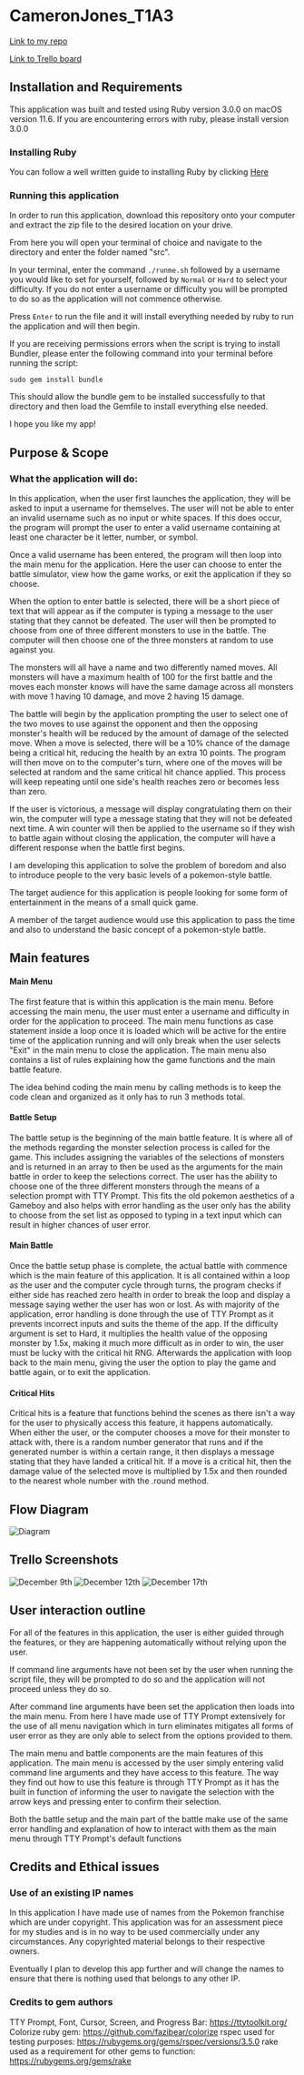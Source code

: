 # CameronJones_T1A3

[Link to my repo](https://github.com/iamcrjones/CameronJones_T1A3)

[Link to Trello board](https://trello.com/b/agY6uh5L/cameronjonest1a3)

## Installation and Requirements

This application was built and tested using Ruby version 3.0.0 on macOS version 11.6.
If you are encountering errors with ruby, please install version 3.0.0


### Installing Ruby

You can follow a well written guide to installing Ruby by clicking [Here](https://www.ruby-lang.org/en/documentation/installation/)

### Running this application

In order to run this application, download this repository onto your computer and extract the zip file to the desired location on your drive.

From here you will open your terminal of choice and navigate to the directory and enter the folder named "src".

In your terminal, enter the command `./runme.sh` followed by a username you would like to set for yourself, followed by `Normal` or `Hard` to select your difficulty. If you do not enter a username or difficulty you will be prompted to do so as the application will not commence otherwise.

Press `Enter` to run the file and it will install everything needed by ruby to run the application and will then begin.

If you are receiving permissions errors when the script is trying to install Bundler, please enter the following command into your terminal before running the script:

`sudo gem install bundle`

This should allow the bundle gem to be installed successfully to that directory and then load the Gemfile to install everything else needed.

I hope you like my app!
## Purpose & Scope

### What the application will do:

In this application, when the user first launches the application, they will be asked to input a username for themselves. The user will not be able to enter an invalid username such as no input or white spaces. If this does occur, the program will prompt the user to enter a valid username containing at least one character be it letter, number, or symbol.

Once a valid username has been entered, the program will then loop into the main menu for the application. Here the user can choose to enter the battle simulator, view how the game works, or exit the application if they so choose.

When the option to enter battle is selected, there will be a short piece of text that will appear as if the computer is typing a message to the user stating that they cannot be defeated. The user will then be prompted to choose from one of three different monsters to use in the battle. The computer will then choose one of the three monsters at random to use against you.

The monsters will all have a name and two differently named moves. All monsters will have a maximum health of 100 for the first battle and the moves each monster knows will have the same damage across all monsters with move 1 having 10 damage, and move 2 having 15 damage.

The battle will begin by the application prompting the user to select one of the two moves to use against the opponent and then the opposing monster's health will be reduced by the amount of damage of the selected move. When a move is selected, there will be a 10% chance of the damage being a critical hit, reducing the health by an extra 10 points. The program will then move on to the computer's turn, where one of the moves will be selected at random and the same critical hit chance applied. This process will keep repeating until one side's health reaches zero or becomes less than zero.

If the user is victorious, a message will display congratulating them on their win, the computer will type a message stating that they will not be defeated next time. A win counter will then be applied to the username so if they wish to battle again without closing the application, the computer will have a different response when the battle first begins.

I am developing this application to solve the problem of boredom and also to introduce people to the very basic levels of a pokemon-style battle.

The target audience for this application is people looking for some form of entertainment in the means of a small quick game.

A member of the target audience would use this application to pass the time and also to understand the basic concept of a pokemon-style battle.

## Main features
#### Main Menu

The first feature that is within this application is the main menu. Before accessing the main menu, the user must enter a username and difficulty in order for the application to proceed. The main menu functions as case statement inside a loop once it is loaded which will be active for the entire time of the application running and will only break when the user selects "Exit" in the main menu to close the application. The main menu also contains a list of rules explaining how the game functions and the main battle feature.

The idea behind coding the main menu by calling methods is to keep the code clean and organized as it only has to run 3 methods total.

#### Battle Setup

The battle setup is the beginning of the main battle feature. It is where all of the methods regarding the monster selection process is called for the game. This includes assigning the variables of the selections of monsters and is returned in an array to then be used as the arguments for the main battle in order to keep the selections correct. The user has the ability to choose one of the three different monsters through the means of a selection prompt with TTY Prompt. This fits the old pokemon aesthetics of a Gameboy and also helps with error handling as the user only has the ability to choose from the set list as opposed to typing in a text input which can result in higher chances of user error.

#### Main Battle

Once the battle setup phase is complete, the actual battle with commence which is the main feature of this application. It is all contained within a loop as the user and the computer cycle through turns, the program checks if either side has reached zero health in order to break the loop and display a message saying wether the user has won or lost. As with majority of the application, error handling is done through the use of TTY Prompt as it prevents incorrect inputs and suits the theme of the app. If the difficulty argument is set to Hard, it multiplies the health value of the opposing monster by 1.5x, making it much more difficult as in order to win, the user must be lucky with the critical hit RNG. Afterwards the application with loop back to the main menu, giving the user the option to play the game and battle again, or to exit the application.

#### Critical Hits

Critical hits is a feature that functions behind the scenes as there isn't a way for the user to physically access this feature, it happens automatically. When either the user, or the computer chooses a move for their monster to attack with, there is a random number generator that runs and if the generated number is within a certain range, it then displays a message stating that they have landed a critical hit. If a move is a critical hit, then the damage value of the selected move is multiplied by 1.5x and then rounded to the nearest whole number with the .round method.

## Flow Diagram

![Diagram](./docs/Flow_Diagram.jpeg)

## Trello Screenshots

![December 9th](./docs/Trello_Screenshots/21-12-09.png)
![December 12th](./docs/Trello_Screenshots/21-12-12.png)
![December 17th](./docs/Trello_Screenshots/21-12-17.png)

## User interaction outline

For all of the features in this application, the user is either guided through the features, or they are happening automatically without relying upon the user.

If command line arguments have not been set by the user when running the script file, they will be prompted to do so and the application will not proceed unless they do so.

After command line arguments have been set the application then loads into the main menu. From here I have made use of TTY Prompt extensively for the use of all menu navigation which in turn eliminates mitigates all forms of user error as they are only able to select from the options provided to them.

The main menu and battle components are the main features of this application. The main menu is accessed by the user simply entering valid command line arguments and they have access to this feature. The way they find out how to use this feature is through TTY Prompt as it has the built in function of informing the user to navigate the selection with the arrow keys and pressing enter to confirm their selection.

Both the battle setup and the main part of the battle make use of the same error handling and explanation of how to interact with them as the main menu through TTY Prompt's default functions

## Credits and Ethical issues

### Use of an existing IP names

In this application I have made use of names from the Pokemon franchise which are under copyright. This application was for an assessment piece for my studies and is in no way to be used commercially under any circumstances. Any copyrighted material belongs to their respective owners.

Eventually I plan to develop this app further and will change the names to ensure that there is nothing used that belongs to any other IP.

### Credits to gem authors

TTY Prompt, Font, Cursor, Screen, and Progress Bar: https://ttytoolkit.org/
Colorize ruby gem: https://github.com/fazibear/colorize
rspec used for testing purposes: https://rubygems.org/gems/rspec/versions/3.5.0
rake used as a requirement for other gems to function: https://rubygems.org/gems/rake

